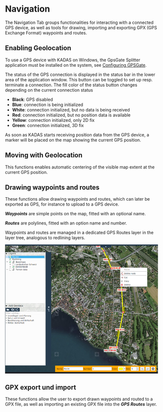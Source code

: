 # Navigation

The Navigation Tab groups functionalities for interacting with a connected GPS device, as well as tools for drawing, importing and exporting GPX (GPS Exchange Format) waypoints and routes.


## <a name="sec0"></a>Enabling Geolocation

To use a GPS device with KADAS on Windows, the GpsGate Splitter application must be installed on the system, see [Configuring GPSGate](gpsgate/gpsgate.md).

The status of the GPS connection is displayed in the status bar in the lower area of the application window. This button can be toggled to set up resp. terminate a connection. The fill color of the status button changes depending on the current connection status

+ **Black**: GPS disabled
+ **Blue**: connection is being initialized
+ **White**: connection initialized, but no data is being received
+ **Red**: connection initialized, but no position data is available
+ **Yellow**: connection initialized, only 2D fix
+ **Green**: connection initialized, 3D fix

As soon as KADAS starts receiving position data from the GPS device, a marker will be placed on the map showing the current GPS position.


## <a name="sec1"></a>Moving with Geolocation

This functions enables automatic centering of the visible map extent at the current GPS position.


## <a name="sec2"></a>Drawing waypoints and routes

These functions allow drawing waypoints and routes, which can later be exported as GPS, for instance to upload to a GPS device.

**_Waypoints_** are simple points on the map, fitted with an optional name.

**_Routes_** are polylines, fitted with an option name and number.

Waypoints and routes are managed in a dedicated GPS Routes layer in the layer tree, analogous to redlining layers.

<img src="/media/image9.png" />

## <a name="sec3"></a>GPX export und import

These functions allow the user to export drawn waypoints and routed to a GPX file, as well as importing an existing GPX file into the **_GPS Routes_** layer.


